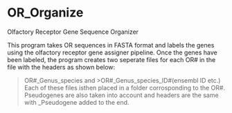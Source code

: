 OR_Organize
===========

Olfactory Receptor Gene Sequence Organizer 

This program takes OR sequences in FASTA format and labels the genes using the olfactory receptor gene assigner pipeline. Once the genes have been labeled, the program creates two seperate files for each OR# in the file with the headers as shown below:
>OR#_Genus_species  and >OR#_Genus_species_ID#(ensembl ID etc.)
Each of these files isthen placed in a folder corrosponding to the OR#.
Pseudogenes are also taken into account and headers are the same with _Pseudogene added to the end. 

